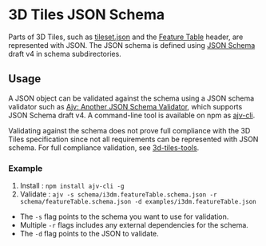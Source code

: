 # 3D Tiles JSON Schema

Parts of 3D Tiles, such as [tileset.json](../#tilesetjson) and the [Feature Table](../TileFormats/FeatureTable) header, are represented with JSON.  The JSON schema is defined using [JSON Schema](http://json-schema.org/) draft v4 in schema subdirectories.

## Usage

A JSON object can be validated against the schema using a JSON schema validator such as [Ajv: Another JSON Schema Validator](https://github.com/epoberezkin/ajv), which supports JSON Schema draft v4.  A command-line tool is available on npm as [ajv-cli](https://www.npmjs.com/package/ajv-cli).

Validating against the schema does not prove full compliance with the 3D Tiles specification since not all requirements can be represented with JSON schema.  For full compliance validation, see [3d-tiles-tools](https://github.com/AnalyticalGraphicsInc/3d-tiles-tools/).

### Example

1. Install : `npm install ajv-cli -g`
2. Validate : `ajv -s schema/i3dm.featureTable.schema.json -r schema/featureTable.schema.json -d examples/i3dm.featureTable.json`

* The `-s` flag points to the schema you want to use for validation. 
* Multiple `-r` flags includes any external dependencies for the schema.
* The `-d` flag points to the JSON to validate.
